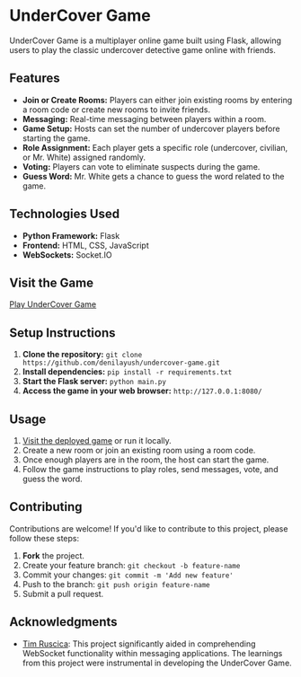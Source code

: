 # UnderCover Game

UnderCover Game is a multiplayer online game built using Flask, allowing users to play the classic undercover detective game online with friends.

## Features

- **Join or Create Rooms:** Players can either join existing rooms by entering a room code or create new rooms to invite friends.
- **Messaging:** Real-time messaging between players within a room.
- **Game Setup:** Hosts can set the number of undercover players before starting the game.
- **Role Assignment:** Each player gets a specific role (undercover, civilian, or Mr. White) assigned randomly.
- **Voting:** Players can vote to eliminate suspects during the game.
- **Guess Word:** Mr. White gets a chance to guess the word related to the game.

## Technologies Used

- **Python Framework:** Flask
- **Frontend:** HTML, CSS, JavaScript
- **WebSockets:** Socket.IO

## Visit the Game

[Play UnderCover Game](https://dj-undercover-42f60f4703b7.herokuapp.com/)

## Setup Instructions

1. **Clone the repository:** `git clone https://github.com/denilayush/undercover-game.git`
2. **Install dependencies:** `pip install -r requirements.txt`
3. **Start the Flask server:** `python main.py`
4. **Access the game in your web browser:** `http://127.0.0.1:8080/`

## Usage

1. [Visit the deployed game](https://dj-undercover-42f60f4703b7.herokuapp.com/) or run it locally.
2. Create a new room or join an existing room using a room code.
3. Once enough players are in the room, the host can start the game.
4. Follow the game instructions to play roles, send messages, vote, and guess the word.

## Contributing

Contributions are welcome! If you'd like to contribute to this project, please follow these steps:
1. **Fork** the project.
2. Create your feature branch: `git checkout -b feature-name`
3. Commit your changes: `git commit -m 'Add new feature'`
4. Push to the branch: `git push origin feature-name`
5. Submit a pull request.

## Acknowledgments

- [Tim Ruscica](https://github.com/techwithtim/Python-Live-Chat-App): This project significantly aided in comprehending WebSocket functionality within messaging applications. The learnings from this project were instrumental in developing the UnderCover Game.
